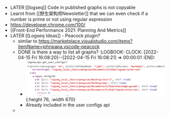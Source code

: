 - LATER [[logseq]] Code in published graphs is not copyable
- Learnt from [[野生架构师Newsletter]] that we can even check if a number is prime or not using regular expression
- https://developer.chrome.com/100/
- [[Front-End Performance 2021: Planning And Metrics]]
- LATER [[Logseq Ideas]] - Peacock plugin?
	- similar to https://marketplace.visualstudio.com/items?itemName=johnpapa.vscode-peacock
	- DONE is there a way to list all graphs?
	  :LOGBOOK:
	  CLOCK: [2022-04-15 Fri 16:08:20]--[2022-04-15 Fri 16:08:21] =>  00:00:01
	  :END:
		- ![image.png](../assets/image_1650010076639_0.png){:height 76, :width 670}
		- Already included in the user configs api
	-